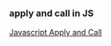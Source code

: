 ### apply and call in JS 

[Javascript Apply and Call ](https://www.w3schools.com/js/js_function_apply.asp)
